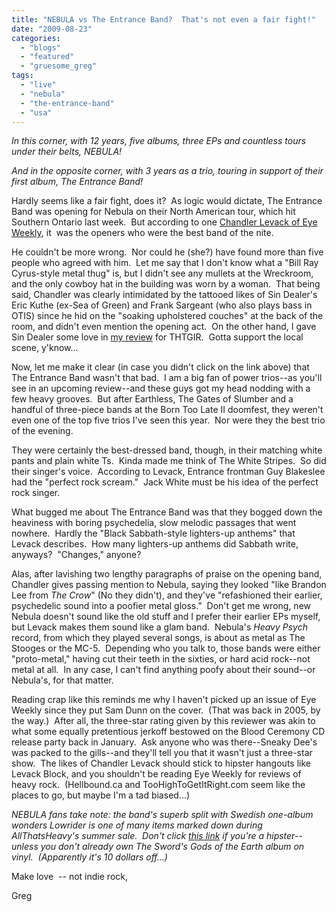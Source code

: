 ```yaml
---
title: "NEBULA vs The Entrance Band?  That's not even a fair fight!"
date: "2009-08-23"
categories: 
  - "blogs"
  - "featured"
  - "gruesome_greg"
tags: 
  - "live"
  - "nebula"
  - "the-entrance-band"
  - "usa"
---
```


_In this corner, with 12 years, five albums, three EPs and countless tours under their belts, NEBULA!_

_And in the opposite corner, with 3 years as a trio, touring in support of their first album, The Entrance Band!_

Hardly seems like a fair fight, does it?  As logic would dictate, The Entrance Band was opening for Nebula on their North American tour, which hit Southern Ontario last week.  But according to one [Chandler Levack of Eye Weekly](http://www.eyeweekly.com/music/live%20eye/article/69903--nebula-the-entrance-band-the-annex-wreckroom-aug-20), it  was the openers who were the best band of the nite.

He couldn't be more wrong.  Nor could he (she?) have found more than five people who agreed with him.  Let me say that I don't know what a "Bill Ray Cyrus-style metal thug" is, but I didn't see any mullets at the Wreckroom, and the only cowboy hat in the building was worn by a woman.  That being said, Chandler was clearly intimidated by the tattooed likes of Sin Dealer's Eric Kuthe (ex-Sea of Green) and Frank Sargeant (who also plays bass in OTIS) since he hid on the "soaking upholstered couches" at the back of the room, and didn't even mention the opening act.  On the other hand, I gave Sin Dealer some love in [my review](http://www.toohightogetitright.com/reviews/concerts/aug2009.html) for THTGIR.  Gotta support the local scene, y'know...

Now, let me make it clear (in case you didn't click on the link above) that The Entrance Band wasn't that bad.  I am a big fan of power trios--as you'll see in an upcoming review--and these guys got my head nodding with a few heavy grooves.  But after Earthless, The Gates of Slumber and a handful of three-piece bands at the Born Too Late II doomfest, they weren't even one of the top five trios I've seen this year.  Nor were they the best trio of the evening.

They were certainly the best-dressed band, though, in their matching white pants and plain white Ts.  Kinda made me think of The White Stripes.  So did their singer's voice.  According to Levack, Entrance frontman Guy Blakeslee had the "perfect rock scream."  Jack White must be his idea of the perfect rock singer.

What bugged me about The Entrance Band was that they bogged down the heaviness with boring psychedelia, slow melodic passages that went nowhere.  Hardly the "Black Sabbath-style lighters-up anthems" that Levack describes.  How many lighters-up anthems did Sabbath write, anyways?  "Changes," anyone?

Alas, after lavishing two lengthy paragraphs of praise on the opening band, Chandler gives passing mention to Nebula, saying they looked "like Brandon Lee from _The Crow_" (No they didn't), and they've "refashioned their earlier, psychedelic sound into a poofier metal gloss."  Don't get me wrong, new Nebula doesn't sound like the old stuff and I prefer their earlier EPs myself, but Levack makes them sound like a glam band.  Nebula's _Heavy Psych_ record, from which they played several songs, is about as metal as The Stooges or the MC-5.  Depending who you talk to, those bands were either "proto-metal," having cut their teeth in the sixties, or hard acid rock--not metal at all.  In any case, I can't find anything poofy about their sound--or Nebula's, for that matter.

Reading crap like this reminds me why I haven't picked up an issue of Eye Weekly since they put Sam Dunn on the cover.  (That was back in 2005, by the way.)  After all, the three-star rating given by this reviewer was akin to what some equally pretentious jerkoff bestowed on the Blood Ceremony CD release party back in January.  Ask anyone who was there--Sneaky Dee's was packed to the gills--and they'll tell you that it wasn't just a three-star show.  The likes of Chandler Levack should stick to hipster hangouts like Levack Block, and you shouldn't be reading Eye Weekly for reviews of heavy rock.  (Hellbound.ca and TooHighToGetItRight.com seem like the places to go, but maybe I'm a tad biased...)

_NEBULA fans take note: the band's superb split with Swedish one-album wonders Lowrider is one of many items marked down during AllThatsHeavy's summer sale.  Don't click [this link](http://www.allthatisheavy.com/sale.asp) if you're a hipster--unless you don't already own The Sword's_ _Gods of the Earth album on vinyl.  (Apparently it's 10 dollars off...)_

Make love  -- not indie rock,

Greg
